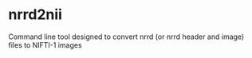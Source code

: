 # nrrd2nii
Command line tool designed to convert nrrd (or nrrd header and image) files to NIFTI-1 images
